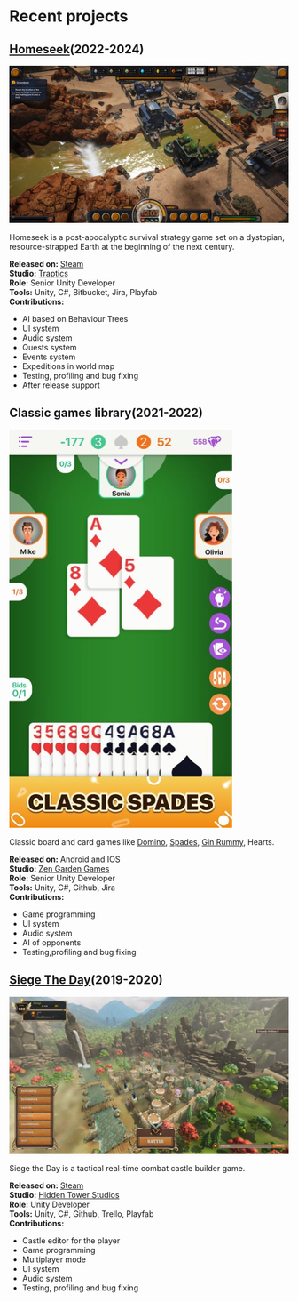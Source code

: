 # Recent projects


## [Homeseek](https://store.steampowered.com/app/2093000/Homeseek/)(2022-2024)

![Homeseek Image](/assets/images/homeseek.jpg)

Homeseek is a post-apocalyptic survival strategy game set on a dystopian, resource-strapped Earth at the beginning of the next century.

**Released on:** [Steam](https://store.steampowered.com/app/2093000/Homeseek/)
<br>**Studio:** [Traptics](https://www.traptics.com/)
<br>**Role:** Senior Unity Developer
<br>**Tools:** Unity, C#, Bitbucket, Jira, Playfab
<br>**Contributions:**
- AI based on Behaviour Trees
- UI system
- Audio system
- Quests system
- Events system
- Expeditions in world map
- Testing, profiling and bug fixing
- After release support

## Classic games library(2021-2022)

![Spades Image](/assets/images/spades.jpg)

Classic board and card games like [Domino](https://play.google.com/store/apps/details?id=com.zengardenapps.dominoes), [Spades](https://play.google.com/store/apps/details?id=com.zengardenapps.spades), [Gin Rummy](https://play.google.com/store/apps/details?id=com.zengardenapps.ginrummy), Hearts.

**Released on:** Android and IOS
<br>**Studio:** [Zen Garden Games](https://play.google.com/store/apps/developer?id=Zen+Garden+Apps&hl=en)
<br>**Role:** Senior Unity Developer
<br>**Tools:** Unity, C#, Github, Jira
<br>**Contributions:**
- Game programming
- UI system
- Audio system
- AI of opponents
- Testing,profiling and bug fixing

## [Siege The Day](https://store.steampowered.com/app/1412070/Siege_the_Day/)(2019-2020)

![SiegeTheDay Image](/assets/images/siegetheday.jpg)

Siege the Day is a tactical real-time combat castle builder game.

**Released on:** [Steam](https://store.steampowered.com/app/1412070/Siege_the_Day/)
<br>**Studio:** [Hidden Tower Studios](https://hiddentowerstudios.com/)
<br>**Role:** Unity Developer
<br>**Tools:** Unity, C#, Github, Trello, Playfab
<br>**Contributions:**
- Castle editor for the player
- Game programming
- Multiplayer mode
- UI system
- Audio system
- Testing, profiling and bug fixing
